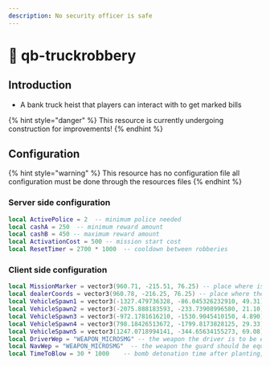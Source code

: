 ```yaml
---
description: No security officer is safe
---
```


# 🔫 qb-truckrobbery

## Introduction

* A bank truck heist that players can interact with to get marked bills

{% hint style="danger" %}
This resource is currently undergoing construction for improvements!
{% endhint %}

## Configuration

{% hint style="warning" %}
This resource has no configuration file all configuration must be done through the resources files
{% endhint %}

### Server side configuration

```lua
local ActivePolice = 2  -- minimum police needed
local cashA = 250  -- minimum reward amount
local cashB = 450 -- maximum reward amount
local ActivationCost = 500 -- mission start cost
local ResetTimer = 2700 * 1000  -- cooldown between robberies
```

### Client side configuration

```lua
local MissionMarker = vector3(960.71, -215.51, 76.25) -- place where is the marker with the mission
local dealerCoords = vector3(960.78, -216.25, 76.25) -- place where the NPC dealer stands
local VehicleSpawn1 = vector3(-1327.479736328, -86.045326232910, 49.31)  -- random vehicle spawn points
local VehicleSpawn2 = vector3(-2075.888183593, -233.73908996580, 21.10)
local VehicleSpawn3 = vector3(-972.1781616210, -1530.9045410150, 4.890)
local VehicleSpawn4 = vector3(798.18426513672, -1799.8173828125, 29.33)
local VehicleSpawn5 = vector3(1247.0718994141, -344.65634155273, 69.08)
local DriverWep = "WEAPON_MICROSMG" -- the weapon the driver is to be equipped with
local NavWep = "WEAPON_MICROSMG"  -- the weapon the guard should be equipped with
local TimeToBlow = 30 * 1000 	-- bomb detonation time after planting, default 20 seconds
```
